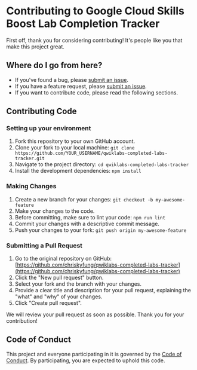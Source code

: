 # Contributing to Google Cloud Skills Boost Lab Completion Tracker

First off, thank you for considering contributing! It's people like you that make this project great.

## Where do I go from here?

- If you've found a bug, please [submit an issue](https://github.com/chriskyfung/qwiklabs-completed-labs-tracker/issues/new?template=bug_report.md).
- If you have a feature request, please [submit an issue](https://github.com/chriskyfung/qwiklabs-completed-labs-tracker/issues/new?template=feature_request.md).
- If you want to contribute code, please read the following sections.

## Contributing Code

### Setting up your environment

1.  Fork this repository to your own GitHub account.
2.  Clone your fork to your local machine: `git clone https://github.com/YOUR_USERNAME/qwiklabs-completed-labs-tracker.git`
3.  Navigate to the project directory: `cd qwiklabs-completed-labs-tracker`
4.  Install the development dependencies: `npm install`

### Making Changes

1.  Create a new branch for your changes: `git checkout -b my-awesome-feature`
2.  Make your changes to the code.
3.  Before committing, make sure to lint your code: `npm run lint`
4.  Commit your changes with a descriptive commit message.
5.  Push your changes to your fork: `git push origin my-awesome-feature`

### Submitting a Pull Request

1.  Go to the original repository on GitHub: [https://github.com/chriskyfung/qwiklabs-completed-labs-tracker](https://github.com/chriskyfung/qwiklabs-completed-labs-tracker)
2.  Click the "New pull request" button.
3.  Select your fork and the branch with your changes.
4.  Provide a clear title and description for your pull request, explaining the "what" and "why" of your changes.
5.  Click "Create pull request".

We will review your pull request as soon as possible. Thank you for your contribution!

## Code of Conduct

This project and everyone participating in it is governed by the [Code of Conduct](CODE_OF_CONDUCT.md). By participating, you are expected to uphold this code.
